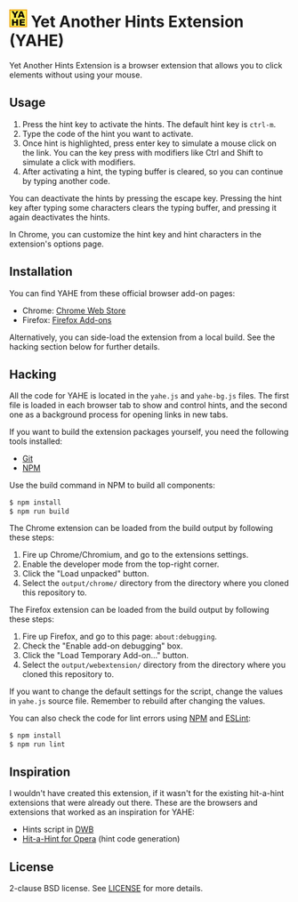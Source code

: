 # ![YAHE logo](images/icons/icon32.png) Yet Another Hints Extension (YAHE)

Yet Another Hints Extension is a browser extension that allows you to click elements without using your mouse.

## Usage

1. Press the hint key to activate the hints. The default hint key is `ctrl-m`.
2. Type the code of the hint you want to activate.
3. Once hint is highlighted, press enter key to simulate a mouse click on the
   link. You can the key press with modifiers like Ctrl and Shift to simulate a
   click with modifiers.
4. After activating a hint, the typing buffer is cleared, so you can continue
   by typing another code.

You can deactivate the hints by pressing the escape key. Pressing the hint key
after typing some characters clears the typing buffer, and pressing it again
deactivates the hints.

In Chrome, you can customize the hint key and hint characters in the extension's options page.

## Installation

You can find YAHE from these official browser add-on pages:

* Chrome: [Chrome Web Store][cws]
* Firefox: [Firefox Add-ons](ffao)

Alternatively, you can side-load the extension from a local build.
See the hacking section below for further details.

## Hacking

All the code for YAHE is located in the `yahe.js` and `yahe-bg.js` files.
The first file is loaded in each browser tab to show and control hints,
and the second one as a background process for opening links in new tabs.

If you want to build the extension packages yourself,
you need the following tools installed:

* [Git][]
* [NPM][]

Use the build command in NPM to build all components:

```
$ npm install
$ npm run build
```

The Chrome extension can be loaded from the build output by following these steps:

1. Fire up Chrome/Chromium, and go to the extensions settings.
2. Enable the developer mode from the top-right corner.
3. Click the "Load unpacked" button.
4. Select the `output/chrome/` directory from the directory where you cloned this repository to.

The Firefox extension can be loaded from the build output by following these steps:

1. Fire up Firefox, and go to this page: `about:debugging`.
2. Check the "Enable add-on debugging" box.
3. Click the "Load Temporary Add-on..." button.
4. Select the `output/webextension/` directory from the directory where you cloned this repository to.

If you want to change the default settings for the script,
change the values in `yahe.js` source file.
Remember to rebuild after changing the values.

You can also check the code for lint errors using [NPM][] and [ESLint][]:

```
$ npm install
$ npm run lint
```

## Inspiration

I wouldn't have created this extension,
if it wasn't for the existing hit-a-hint extensions that were already out there.
These are the browsers and extensions that worked as an inspiration for YAHE:

* Hints script in [DWB][]
* [Hit-a-Hint for Opera][hhopera] (hint code generation)

## License

2-clause BSD license. See [LICENSE](LICENSE) for more details.

[cws]: https://chrome.google.com/webstore/detail/eimkmfhfckmajkednnnhkacajflcjinm
[ffao]: https://addons.mozilla.org/en-US/firefox/addon/yet-another-hints-extension/
[git]: https://git-scm.com/
[hhopera]: https://github.com/hogelog/hit-a-hint-opera
[dwb]: https://portix.bitbucket.io/dwb/
[npm]: https://www.npmjs.com/get-npm
[eslint]: https://eslint.org/
